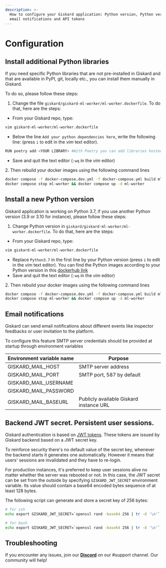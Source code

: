 ```yaml
---
description: >-
  How to configure your Giskard application: Python version, Python version,
  email notifications and API tokens
---
```


# Configuration

## Install additional Python libraries

If you need specific Python libraries that are not pre-installed in Giskard and that are available in PyPI, git, locally etc., you can install them manually in Giskard.&#x20;

To do so, please follow these steps:

1. Change the file `giskard/giskard-ml-worker/ml-worker.dockerfile`. To do that, here are the steps:

* From your Giskard repo, type:

```bash
vim giskard-ml-worker/ml-worker.dockerfile
```

* Below the line `Add your python dependencies here`, write the following line:  (press `i` to edit in the _vim_ text editor).

```bash
RUN poetry add <YOUR LIBRARY> #With Poetry you can add libraries hosted locally, Github, PyPI, etc. See: https://python-poetry.org/docs/cli/#add etc
```

* Save and quit the text editor (`:wq` in the _vim_ editor)

2\. Then rebuild your docker images using the following command lines

```bash
docker compose -f docker-compose.dev.yml -f docker-compose.yml build ml-worker
docker compose stop ml-worker && docker compose up -d ml-worker
```

## Install a new Python version

Giskard application is working on Python 3.7, if you use another Python version (3.9 or 3.10 for instance), please follow these steps:

1. Change Python version in `giskard/giskard-ml-worker/ml-worker.dockerfile`. To do that, here are the steps:

* From your Giskard repo, type:

```bash
vim giskard-ml-worker/ml-worker.dockerfile
```

* Replace `Python3.7` in the first line by your Python version (press `i` to edit in the _vim_ text editor). You can find the Python images according to your Python version in this [dockerhub link](https://hub.docker.com/\_/python)
* Save and quit the text editor (`:wq` in the _vim_ editor)

2\. Then rebuild your docker images using the following command lines

```bash
docker compose -f docker-compose.dev.yml -f docker-compose.yml build ml-worker
docker compose stop ml-worker && docker compose up -d ml-worker
```

## Email notifications

Giskard can send email notifications about different events like inspector feedbacks or user invitation to the platform.

To configure this feature SMTP server credentials should be provided at startup through environment variables

| Environment variable name | Purpose                                 |
| ------------------------- | --------------------------------------- |
| GISKARD\_MAIL\_HOST       | SMTP server address                     |
| GISKARD\_MAIL\_PORT       | SMTP port, 587 by default               |
| GISKARD\_MAIL\_USERNAME   |                                         |
| GISKARD\_MAIL\_PASSWORD   |                                         |
| GISKARD\_MAIL\_BASEURL    | Publicly available Giskard instance URL |

## Backend JWT secret. Persistent user sessions.

Giskard authentication is based on [JWT tokens](https://jwt.io/). These tokens are issued by Giskard backend based on a JWT secret key.

To reinforce security there's no default value of the secret key, whenever the backend starts it generates one automatically. However it means that users' sessions are invalidated and they have to re-login.&#x20;

For production instances, it's preferred to keep user sessions alive no matter whether the server was rebooted or not. In this case, the JWT secret can be set from the outside by specifying `GISKARD_JWT_SECRET` environment variable. Its value should contain a base64 encoded bytes sequence of at least 128 bytes.

The following script can generate and store a secret key of 256 bytes:

```bash
# for zsh
echo export GISKARD_JWT_SECRET=`openssl rand -base64 256 | tr -d '\n'` >> ~/.zshrc

# for bash
echo export GISKARD_JWT_SECRET=`openssl rand -base64 256 | tr -d '\n'` >> ~/.bashrc
```

## Troubleshooting[​](https://docs.airbyte.com/deploying-airbyte/on-aws-ec2#troubleshooting)

If you encounter any issues, join our [**Discord**](https://discord.gg/fkv7CAr3FE) on our #support channel. Our community will help!&#x20;

## [​](https://docs.airbyte.com/deploying-airbyte/on-aws-ec2#troubleshooting)
